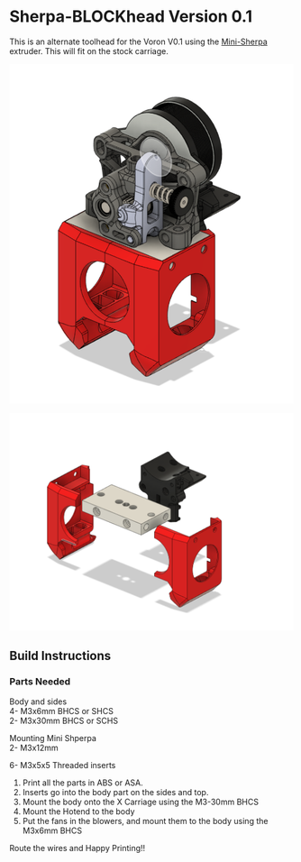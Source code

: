 # Sherpa-BLOCKhead Version 0.1

This is an alternate toolhead for the Voron V0.1 using the [Mini-Sherpa](https://github.com/Annex-Engineering/Sherpa_Mini-Extruder) extruder.
This will fit on the stock carriage.

![BLOCKhead](images/blockheadwithsherpa.png)

![BLOCKhead](images/blockheadexploded.png)

## Build Instructions

### Parts Needed  
Body and sides   
4- M3x6mm BHCS or SHCS  
2- M3x30mm BHCS or SCHS  

Mounting Mini Shperpa  
2- M3x12mm  

6- M3x5x5 Threaded inserts  

1. Print all the parts in ABS or ASA.  
2. Inserts go into the body part on the sides and top.  
3. Mount the body onto the X Carriage using the M3-30mm BHCS  
4. Mount the Hotend to the body  
5. Put the fans in the blowers, and mount them to the body using the M3x6mm BHCS    

Route the wires and Happy Printing!!

